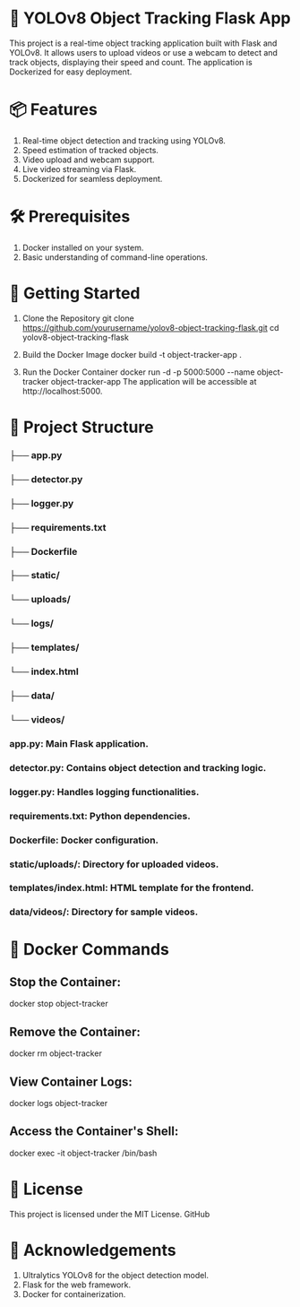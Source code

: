 # 🚀 YOLOv8 Object Tracking Flask App
This project is a real-time object tracking application built with Flask and YOLOv8. It allows users to upload videos or use a webcam to detect and track objects, displaying their speed and count. The application is Dockerized for easy deployment.​

# 📦 Features
1. Real-time object detection and tracking using YOLOv8.
2. Speed estimation of tracked objects.
3. Video upload and webcam support.
4. Live video streaming via Flask.
5. Dockerized for seamless deployment.​

# 🛠️ Prerequisites
1. Docker installed on your system.
2. Basic understanding of command-line operations.​

# 🚀 Getting Started
1. Clone the Repository
git clone https://github.com/yourusername/yolov8-object-tracking-flask.git
cd yolov8-object-tracking-flask

2. Build the Docker Image
docker build -t object-tracker-app .

3. Run the Docker Container
docker run -d -p 5000:5000 --name object-tracker object-tracker-app
The application will be accessible at http://localhost:5000.​

# 📁 Project Structure

### ├── app.py
### ├── detector.py
### ├── logger.py
### ├── requirements.txt
### ├── Dockerfile
### ├── static/
###     └── uploads/
###     └── logs/
### ├── templates/
###     └── index.html
### ├── data/
###     └── videos/

### app.py: Main Flask application.
### detector.py: Contains object detection and tracking logic.
### logger.py: Handles logging functionalities.
### requirements.txt: Python dependencies.
### Dockerfile: Docker configuration.
### static/uploads/: Directory for uploaded videos.
### templates/index.html: HTML template for the frontend.
### data/videos/: Directory for sample videos.​

# 🐳 Docker Commands

## Stop the Container:

  docker stop object-tracker
  
## Remove the Container:

  docker rm object-tracker
  
## View Container Logs:

  docker logs object-tracker
  
## Access the Container's Shell:

  docker exec -it object-tracker /bin/bash
  
# 📝 License
This project is licensed under the MIT License.​
GitHub

# 🙏 Acknowledgements
1. Ultralytics YOLOv8 for the object detection model.
2. Flask for the web framework.
3. Docker for containerization.​


